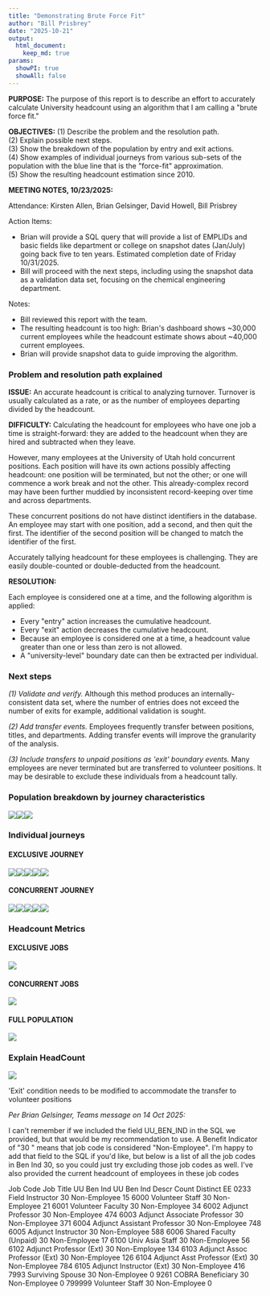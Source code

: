 ```yaml
---
title: "Demonstrating Brute Force Fit"
author: "Bill Prisbrey"
date: "2025-10-21"
output:
  html_document:
    keep_md: true
params:
  showPI: true
  showAll: false
---
```





  











**PURPOSE:**  The purpose of this report is to describe an effort to accurately calculate University headcount using an algorithm that I am calling a "brute force fit."


**OBJECTIVES:**
  (1)  Describe the problem and the resolution path.  
  (2)  Explain possible next steps.    
  (3)  Show the breakdown of the population by entry and exit actions.  
  (4)  Show examples of individual journeys from various sub-sets of the population with the blue line that is the "force-fit" approximation.  
  (5)  Show the resulting headcount estimation since 2010. 

**MEETING NOTES, 10/23/2025:**

Attendance:  Kirsten Allen, Brian Gelsinger, David Howell, Bill Prisbrey 

Action Items: 

- Brian will provide a SQL query that will provide a list of EMPLIDs and basic fields like department or college on snapshot dates (Jan/July) going back five to ten years.  Estimated completion date of Friday 10/31/2025. 
- Bill will proceed with the next steps, including using the snapshot data as a validation data set, focusing on the chemical engineering department.   


Notes:  

- Bill reviewed this report with the team.  
- The resulting headcount is too high: Brian's dashboard shows ~30,000 current employees while the headcount estimate shows about ~40,000 current employees. 
- Brian will provide snapshot data to guide improving the algorithm.  

### Problem and resolution path explained 

**ISSUE:**  An accurate headcount is critical to analyzing turnover.  Turnover is usually calculated as a rate, or as the number of employees departing divided by the headcount.  

**DIFFICULTY:**  Calculating the headcount for employees who have one job a time is straight-forward:  they are added to the headcount when they are hired and subtracted when they leave.  

However, many employees at the University of Utah hold concurrent positions.  Each position will have its own actions possibly affecting headcount:  one position will be terminated, but not the other; or one will commence a work break and not the other.  This already-complex record may have been further muddied by inconsistent record-keeping over time and across departments.  

These concurrent positions do not have distinct identifiers in the database.  An employee may start with one position, add a second, and then quit the first.  The identifier of the second position will be changed to match the identifier of the first.  

Accurately tallying headcount for these employees is challenging.  They are easily double-counted or double-deducted from the headcount. 

**RESOLUTION:**  

Each employee is considered one at a time, and the following algorithm is applied: 

  - Every "entry" action increases the cumulative headcount.  
  - Every "exit" action decreases the cumulative headcount.  
  - Because an employee is considered one at a time, a headcount value greater than one or less than zero is not allowed.  
  - A "university-level" boundary date can then be extracted per individual. 


### Next steps  

  *(1)  Validate and verify.*   Although this method produces an internally-consistent data set, where the number of entries does not exceed the number of exits for example, additional validation is sought.   
  
  *(2)  Add transfer events.*  Employees frequently transfer between positions, titles, and departments.   Adding transfer events will improve the granularity of the analysis.   
  
  *(3)  Include transfers to unpaid positions as 'exit' boundary events.*  Many employees are never terminated but are transferred to volunteer positions.   It may be desirable to exclude these individuals from a headcount tally.    
  
  

### Population breakdown by journey characteristics 

![](C:\Users\u0693875\DOCUME~1\Projects\ROTHWELL\RESEAR~1\REPORT~1\DEMONS~3/figure-html/unnamed-chunk-6-1.png)<!-- -->![](C:\Users\u0693875\DOCUME~1\Projects\ROTHWELL\RESEAR~1\REPORT~1\DEMONS~3/figure-html/unnamed-chunk-6-2.png)<!-- -->![](C:\Users\u0693875\DOCUME~1\Projects\ROTHWELL\RESEAR~1\REPORT~1\DEMONS~3/figure-html/unnamed-chunk-6-3.png)<!-- -->






### Individual journeys 

#### **EXCLUSIVE JOURNEY**

![](C:\Users\u0693875\DOCUME~1\Projects\ROTHWELL\RESEAR~1\REPORT~1\DEMONS~3/figure-html/unnamed-chunk-8-1.png)<!-- -->![](C:\Users\u0693875\DOCUME~1\Projects\ROTHWELL\RESEAR~1\REPORT~1\DEMONS~3/figure-html/unnamed-chunk-8-2.png)<!-- -->![](C:\Users\u0693875\DOCUME~1\Projects\ROTHWELL\RESEAR~1\REPORT~1\DEMONS~3/figure-html/unnamed-chunk-8-3.png)<!-- -->![](C:\Users\u0693875\DOCUME~1\Projects\ROTHWELL\RESEAR~1\REPORT~1\DEMONS~3/figure-html/unnamed-chunk-8-4.png)<!-- -->![](C:\Users\u0693875\DOCUME~1\Projects\ROTHWELL\RESEAR~1\REPORT~1\DEMONS~3/figure-html/unnamed-chunk-8-5.png)<!-- -->







#### **CONCURRENT JOURNEY**


![](C:\Users\u0693875\DOCUME~1\Projects\ROTHWELL\RESEAR~1\REPORT~1\DEMONS~3/figure-html/unnamed-chunk-10-1.png)<!-- -->![](C:\Users\u0693875\DOCUME~1\Projects\ROTHWELL\RESEAR~1\REPORT~1\DEMONS~3/figure-html/unnamed-chunk-10-2.png)<!-- -->![](C:\Users\u0693875\DOCUME~1\Projects\ROTHWELL\RESEAR~1\REPORT~1\DEMONS~3/figure-html/unnamed-chunk-10-3.png)<!-- -->![](C:\Users\u0693875\DOCUME~1\Projects\ROTHWELL\RESEAR~1\REPORT~1\DEMONS~3/figure-html/unnamed-chunk-10-4.png)<!-- -->![](C:\Users\u0693875\DOCUME~1\Projects\ROTHWELL\RESEAR~1\REPORT~1\DEMONS~3/figure-html/unnamed-chunk-10-5.png)<!-- -->







### Headcount Metrics 

#### **EXCLUSIVE JOBS**

![](C:\Users\u0693875\DOCUME~1\Projects\ROTHWELL\RESEAR~1\REPORT~1\DEMONS~3/figure-html/unnamed-chunk-12-1.png)<!-- -->







#### **CONCURRENT JOBS**

![](C:\Users\u0693875\DOCUME~1\Projects\ROTHWELL\RESEAR~1\REPORT~1\DEMONS~3/figure-html/unnamed-chunk-14-1.png)<!-- -->






#### **FULL POPULATION**

![](C:\Users\u0693875\DOCUME~1\Projects\ROTHWELL\RESEAR~1\REPORT~1\DEMONS~3/figure-html/unnamed-chunk-16-1.png)<!-- -->



### Explain HeadCount

![](C:\Users\u0693875\DOCUME~1\Projects\ROTHWELL\RESEAR~1\REPORT~1\DEMONS~3/figure-html/unnamed-chunk-18-1.png)<!-- -->

'Exit' condition needs to be modified to accommodate the transfer to volunteer positions

*Per Brian Gelsinger, Teams message on 14 Oct 2025:*

I can't remember if we included the field UU_BEN_IND in the SQL we provided, but that would be my recommendation to use. A Benefit Indicator of "30 " means that job code is considered "Non-Employee". I'm happy to add that field to the SQL if you'd like, but below is a list of all the job codes in Ben Ind 30, so you could just try excluding those job codes as well. I've also provided the current headcount of employees in these job codes
 
Job Code	Job Title	UU Ben Ind	UU Ben Ind Descr	Count Distinct EE
0233	Field Instructor	30	Non-Employee	15
6000	Volunteer Staff	30	Non-Employee	21
6001	Volunteer Faculty	30	Non-Employee	34
6002	Adjunct Professor	30	Non-Employee	474
6003	Adjunct Associate Professor	30	Non-Employee	371
6004	Adjunct Assistant Professor	30	Non-Employee	748
6005	Adjunct Instructor	30	Non-Employee	588
6006	Shared Faculty (Unpaid)	30	Non-Employee	17
6100	Univ Asia Staff	30	Non-Employee	56
6102	Adjunct Professor (Ext)	30	Non-Employee	134
6103	Adjunct Assoc Professor (Ext)	30	Non-Employee	126
6104	Adjunct Asst Professor (Ext)	30	Non-Employee	784
6105	Adjunct Instructor (Ext)	30	Non-Employee	416
7993	Surviving Spouse	30	Non-Employee	0
9261	COBRA Beneficiary	30	Non-Employee	0
799999	Volunteer Staff	30	Non-Employee	0 


